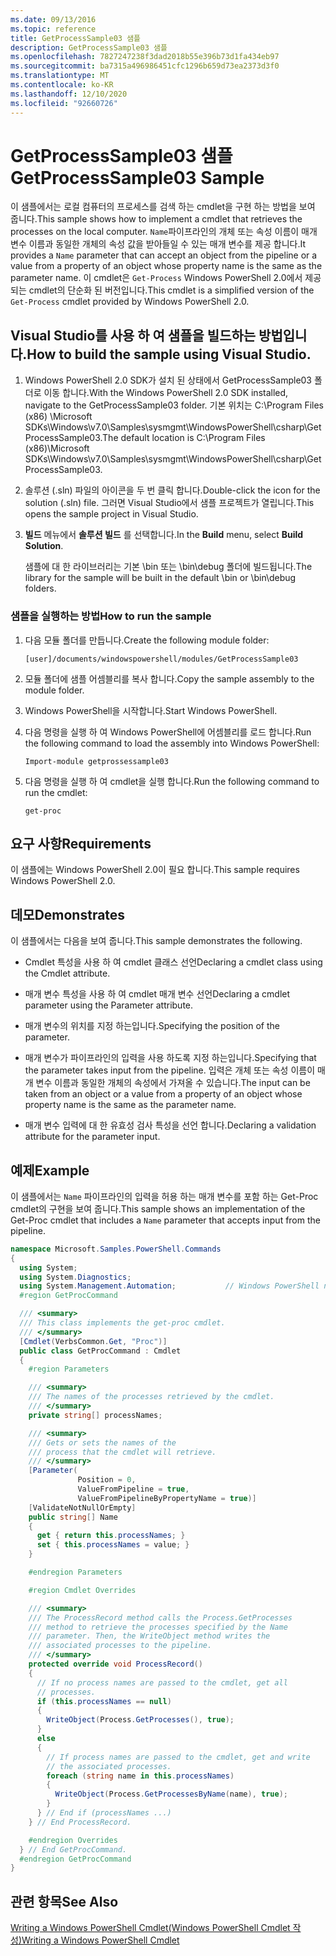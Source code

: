 ```yaml
---
ms.date: 09/13/2016
ms.topic: reference
title: GetProcessSample03 샘플
description: GetProcessSample03 샘플
ms.openlocfilehash: 7827247238f3dad2018b55e396b73d1fa434eb97
ms.sourcegitcommit: ba7315a496986451cfc1296b659d73ea2373d3f0
ms.translationtype: MT
ms.contentlocale: ko-KR
ms.lasthandoff: 12/10/2020
ms.locfileid: "92660726"
---
```

# <a name="getprocesssample03-sample"></a><span data-ttu-id="d1c25-103">GetProcessSample03 샘플</span><span class="sxs-lookup"><span data-stu-id="d1c25-103">GetProcessSample03 Sample</span></span>

<span data-ttu-id="d1c25-104">이 샘플에서는 로컬 컴퓨터의 프로세스를 검색 하는 cmdlet을 구현 하는 방법을 보여 줍니다.</span><span class="sxs-lookup"><span data-stu-id="d1c25-104">This sample shows how to implement a cmdlet that retrieves the processes on the local computer.</span></span> <span data-ttu-id="d1c25-105">`Name`파이프라인의 개체 또는 속성 이름이 매개 변수 이름과 동일한 개체의 속성 값을 받아들일 수 있는 매개 변수를 제공 합니다.</span><span class="sxs-lookup"><span data-stu-id="d1c25-105">It provides a `Name` parameter that can accept an object from the pipeline or a value from a property of an object whose property name is the same as the parameter name.</span></span> <span data-ttu-id="d1c25-106">이 cmdlet은 `Get-Process` Windows PowerShell 2.0에서 제공 되는 cmdlet의 단순화 된 버전입니다.</span><span class="sxs-lookup"><span data-stu-id="d1c25-106">This cmdlet is a simplified version of the `Get-Process` cmdlet provided by Windows PowerShell 2.0.</span></span>

## <a name="how-to-build-the-sample-using-visual-studio"></a><span data-ttu-id="d1c25-107">Visual Studio를 사용 하 여 샘플을 빌드하는 방법입니다.</span><span class="sxs-lookup"><span data-stu-id="d1c25-107">How to build the sample using Visual Studio.</span></span>

1. <span data-ttu-id="d1c25-108">Windows PowerShell 2.0 SDK가 설치 된 상태에서 GetProcessSample03 폴더로 이동 합니다.</span><span class="sxs-lookup"><span data-stu-id="d1c25-108">With the Windows PowerShell 2.0 SDK installed, navigate to the GetProcessSample03 folder.</span></span> <span data-ttu-id="d1c25-109">기본 위치는 C:\Program Files (x86) \Microsoft SDKs\Windows\v7.0\Samples\sysmgmt\WindowsPowerShell\csharp\GetProcessSample03.</span><span class="sxs-lookup"><span data-stu-id="d1c25-109">The default location is C:\Program Files (x86)\Microsoft SDKs\Windows\v7.0\Samples\sysmgmt\WindowsPowerShell\csharp\GetProcessSample03.</span></span>

2. <span data-ttu-id="d1c25-110">솔루션 (.sln) 파일의 아이콘을 두 번 클릭 합니다.</span><span class="sxs-lookup"><span data-stu-id="d1c25-110">Double-click the icon for the solution (.sln) file.</span></span> <span data-ttu-id="d1c25-111">그러면 Visual Studio에서 샘플 프로젝트가 열립니다.</span><span class="sxs-lookup"><span data-stu-id="d1c25-111">This opens the sample project in Visual Studio.</span></span>

3. <span data-ttu-id="d1c25-112">**빌드** 메뉴에서 **솔루션 빌드** 를 선택합니다.</span><span class="sxs-lookup"><span data-stu-id="d1c25-112">In the **Build** menu, select **Build Solution**.</span></span>

    <span data-ttu-id="d1c25-113">샘플에 대 한 라이브러리는 기본 \bin 또는 \bin\debug 폴더에 빌드됩니다.</span><span class="sxs-lookup"><span data-stu-id="d1c25-113">The library for the sample will be built in the default \bin or \bin\debug folders.</span></span>

### <a name="how-to-run-the-sample"></a><span data-ttu-id="d1c25-114">샘플을 실행하는 방법</span><span class="sxs-lookup"><span data-stu-id="d1c25-114">How to run the sample</span></span>

1. <span data-ttu-id="d1c25-115">다음 모듈 폴더를 만듭니다.</span><span class="sxs-lookup"><span data-stu-id="d1c25-115">Create the following module folder:</span></span>

    `[user]/documents/windowspowershell/modules/GetProcessSample03`

2. <span data-ttu-id="d1c25-116">모듈 폴더에 샘플 어셈블리를 복사 합니다.</span><span class="sxs-lookup"><span data-stu-id="d1c25-116">Copy the sample assembly to the module folder.</span></span>

3. <span data-ttu-id="d1c25-117">Windows PowerShell을 시작합니다.</span><span class="sxs-lookup"><span data-stu-id="d1c25-117">Start Windows PowerShell.</span></span>

4. <span data-ttu-id="d1c25-118">다음 명령을 실행 하 여 Windows PowerShell에 어셈블리를 로드 합니다.</span><span class="sxs-lookup"><span data-stu-id="d1c25-118">Run the following command to load the assembly into Windows PowerShell:</span></span>

    `Import-module getprossessample03`

5. <span data-ttu-id="d1c25-119">다음 명령을 실행 하 여 cmdlet을 실행 합니다.</span><span class="sxs-lookup"><span data-stu-id="d1c25-119">Run the following command to run the cmdlet:</span></span>

    `get-proc`

## <a name="requirements"></a><span data-ttu-id="d1c25-120">요구 사항</span><span class="sxs-lookup"><span data-stu-id="d1c25-120">Requirements</span></span>

<span data-ttu-id="d1c25-121">이 샘플에는 Windows PowerShell 2.0이 필요 합니다.</span><span class="sxs-lookup"><span data-stu-id="d1c25-121">This sample requires Windows PowerShell 2.0.</span></span>

## <a name="demonstrates"></a><span data-ttu-id="d1c25-122">데모</span><span class="sxs-lookup"><span data-stu-id="d1c25-122">Demonstrates</span></span>

<span data-ttu-id="d1c25-123">이 샘플에서는 다음을 보여 줍니다.</span><span class="sxs-lookup"><span data-stu-id="d1c25-123">This sample demonstrates the following.</span></span>

- <span data-ttu-id="d1c25-124">Cmdlet 특성을 사용 하 여 cmdlet 클래스 선언</span><span class="sxs-lookup"><span data-stu-id="d1c25-124">Declaring a cmdlet class using the Cmdlet attribute.</span></span>

- <span data-ttu-id="d1c25-125">매개 변수 특성을 사용 하 여 cmdlet 매개 변수 선언</span><span class="sxs-lookup"><span data-stu-id="d1c25-125">Declaring a cmdlet parameter using the Parameter attribute.</span></span>

- <span data-ttu-id="d1c25-126">매개 변수의 위치를 지정 하는입니다.</span><span class="sxs-lookup"><span data-stu-id="d1c25-126">Specifying the position of the parameter.</span></span>

- <span data-ttu-id="d1c25-127">매개 변수가 파이프라인의 입력을 사용 하도록 지정 하는입니다.</span><span class="sxs-lookup"><span data-stu-id="d1c25-127">Specifying that the parameter takes input from the pipeline.</span></span> <span data-ttu-id="d1c25-128">입력은 개체 또는 속성 이름이 매개 변수 이름과 동일한 개체의 속성에서 가져올 수 있습니다.</span><span class="sxs-lookup"><span data-stu-id="d1c25-128">The input can be taken from an object or a value from a property of an object whose property name is the same as the parameter name.</span></span>

- <span data-ttu-id="d1c25-129">매개 변수 입력에 대 한 유효성 검사 특성을 선언 합니다.</span><span class="sxs-lookup"><span data-stu-id="d1c25-129">Declaring a validation attribute for the parameter input.</span></span>

## <a name="example"></a><span data-ttu-id="d1c25-130">예제</span><span class="sxs-lookup"><span data-stu-id="d1c25-130">Example</span></span>

<span data-ttu-id="d1c25-131">이 샘플에서는 `Name` 파이프라인의 입력을 허용 하는 매개 변수를 포함 하는 Get-Proc cmdlet의 구현을 보여 줍니다.</span><span class="sxs-lookup"><span data-stu-id="d1c25-131">This sample shows an implementation of the Get-Proc cmdlet that includes a `Name` parameter that accepts input from the pipeline.</span></span>

```csharp
namespace Microsoft.Samples.PowerShell.Commands
{
  using System;
  using System.Diagnostics;
  using System.Management.Automation;           // Windows PowerShell namespace
  #region GetProcCommand

  /// <summary>
  /// This class implements the get-proc cmdlet.
  /// </summary>
  [Cmdlet(VerbsCommon.Get, "Proc")]
  public class GetProcCommand : Cmdlet
  {
    #region Parameters

    /// <summary>
    /// The names of the processes retrieved by the cmdlet.
    /// </summary>
    private string[] processNames;

    /// <summary>
    /// Gets or sets the names of the
    /// process that the cmdlet will retrieve.
    /// </summary>
    [Parameter(
               Position = 0,
               ValueFromPipeline = true,
               ValueFromPipelineByPropertyName = true)]
    [ValidateNotNullOrEmpty]
    public string[] Name
    {
      get { return this.processNames; }
      set { this.processNames = value; }
    }

    #endregion Parameters

    #region Cmdlet Overrides

    /// <summary>
    /// The ProcessRecord method calls the Process.GetProcesses
    /// method to retrieve the processes specified by the Name
    /// parameter. Then, the WriteObject method writes the
    /// associated processes to the pipeline.
    /// </summary>
    protected override void ProcessRecord()
    {
      // If no process names are passed to the cmdlet, get all
      // processes.
      if (this.processNames == null)
      {
        WriteObject(Process.GetProcesses(), true);
      }
      else
      {
        // If process names are passed to the cmdlet, get and write
        // the associated processes.
        foreach (string name in this.processNames)
        {
          WriteObject(Process.GetProcessesByName(name), true);
        }
      } // End if (processNames ...)
    } // End ProcessRecord.

    #endregion Overrides
  } // End GetProcCommand.
  #endregion GetProcCommand
}
```

## <a name="see-also"></a><span data-ttu-id="d1c25-132">관련 항목</span><span class="sxs-lookup"><span data-stu-id="d1c25-132">See Also</span></span>

[<span data-ttu-id="d1c25-133">Writing a Windows PowerShell Cmdlet(Windows PowerShell Cmdlet 작성)</span><span class="sxs-lookup"><span data-stu-id="d1c25-133">Writing a Windows PowerShell Cmdlet</span></span>](./writing-a-windows-powershell-cmdlet.md)
